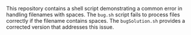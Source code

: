 This repository contains a shell script demonstrating a common error in handling filenames with spaces. The `bug.sh` script fails to process files correctly if the filename contains spaces. The `bugSolution.sh` provides a corrected version that addresses this issue.